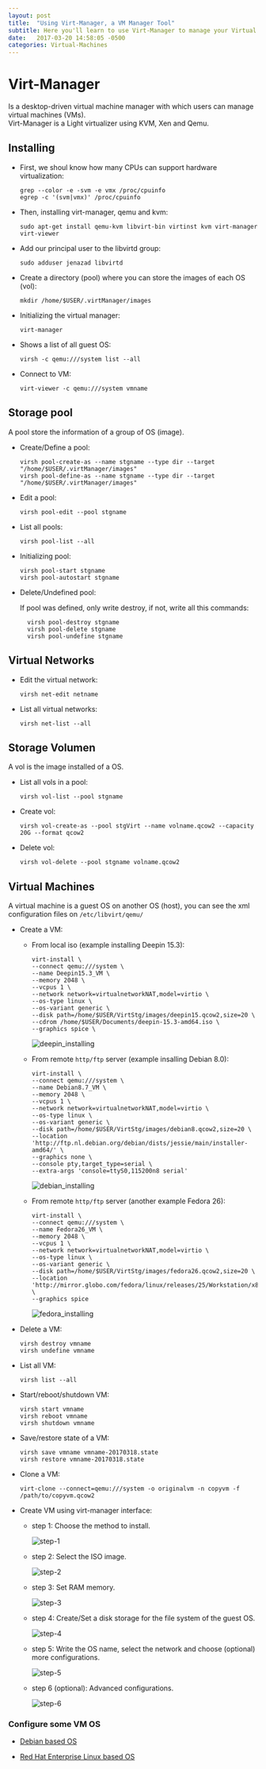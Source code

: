```yaml
---
layout: post
title:  "Using Virt-Manager, a VM Manager Tool"
subtitle: Here you'll learn to use Virt-Manager to manage your Virtual Machines.
date:   2017-03-20 14:58:05 -0500
categories: Virtual-Machines
---
```

# Virt-Manager

Is a desktop-driven virtual machine manager with which users can manage virtual machines (VMs).  
Virt-Manager is a Light virtualizer using KVM, Xen and Qemu.

## Installing

* First, we shoul know how many CPUs can support hardware virtualization:

      grep --color -e -svm -e vmx /proc/cpuinfo
      egrep -c '(svm|vmx)' /proc/cpuinfo

* Then, installing virt-manager, qemu and kvm:

      sudo apt-get install qemu-kvm libvirt-bin virtinst kvm virt-manager virt-viewer

* Add our principal user to the libvirtd group:

      sudo adduser jenazad libvirtd

* Create a directory (pool) where you can store the images of each OS (vol):

      mkdir /home/$USER/.virtManager/images

* Initializing the virtual manager:

      virt-manager

* Shows a list of all guest OS:

      virsh -c qemu:///system list --all

* Connect to VM:

      virt-viewer -c qemu:///system vmname

## Storage pool

A pool store the information of a group of OS (image).

* Create/Define a pool:

      virsh pool-create-as --name stgname --type dir --target "/home/$USER/.virtManager/images"
      virsh pool-define-as --name stgname --type dir --target "/home/$USER/.virtManager/images"

* Edit a pool:

      virsh pool-edit --pool stgname

* List all pools:

      virsh pool-list --all

* Initializing pool:

      virsh pool-start stgname
      virsh pool-autostart stgname

* Delete/Undefined pool:

  If pool was defined, only write destroy, if not, write all this commands:

        virsh pool-destroy stgname
        virsh pool-delete stgname
        virsh pool-undefine stgname

## Virtual Networks

* Edit the virtual network:

      virsh net-edit netname

* List all virtual networks:

      virsh net-list --all

## Storage Volumen

A vol is the image installed of a OS.

* List all vols in a pool:

      virsh vol-list --pool stgname

* Create vol:

      virsh vol-create-as --pool stgVirt --name volname.qcow2 --capacity 20G --format qcow2

* Delete vol:

      virsh vol-delete --pool stgname volname.qcow2

## Virtual Machines

A virtual machine is a guest OS on another OS (host), you can see the xml configuration files on `/etc/libvirt/qemu/`

* Create a VM:

    * From local iso (example installing Deepin 15.3):

          virt-install \
          --connect qemu:///system \
          --name Deepin15.3_VM \
          --memory 2048 \
          --vcpus 1 \
          --network network=virtualnetworkNAT,model=virtio \
          --os-type linux \
          --os-variant generic \
          --disk path=/home/$USER/VirtStg/images/deepin15.qcow2,size=20 \
          --cdrom /home/$USER/Documents/deepin-15.3-amd64.iso \
          --graphics spice \

      ![deepin_installing](/assets/VM_emulator/virt-manager/installing_deepin.png)

    * From remote `http/ftp` server (example insalling Debian 8.0):
    
          virt-install \
          --connect qemu:///system \
          --name Debian8.7_VM \
          --memory 2048 \
          --vcpus 1 \
          --network network=virtualnetworkNAT,model=virtio \
          --os-type linux \
          --os-variant generic \
          --disk path=/home/$USER/VirtStg/images/debian8.qcow2,size=20 \
          --location 'http://ftp.nl.debian.org/debian/dists/jessie/main/installer-amd64/' \
          --graphics none \
          --console pty,target_type=serial \
          --extra-args 'console=ttyS0,115200n8 serial'

      ![debian_installing](/assets/VM_emulator/virt-manager/installing_debian.png)

    * From remote `http/ftp` server (another example Fedora 26):
    
          virt-install \
          --connect qemu:///system \
          --name Fedora26_VM \
          --memory 2048 \
          --vcpus 1 \
          --network network=virtualnetworkNAT,model=virtio \
          --os-type linux \
          --os-variant generic \
          --disk path=/home/$USER/VirtStg/images/fedora26.qcow2,size=20 \
          --location 'http://mirror.globo.com/fedora/linux/releases/25/Workstation/x86_64/os' \
          --graphics spice
          
      ![fedora_installing](/assets/VM_emulator/virt-manager/installing_fedora.png)

* Delete a VM:

      virsh destroy vmname
      virsh undefine vmname

* List all VM:

      virsh list --all

* Start/reboot/shutdown VM:

      virsh start vmname
      virsh reboot vmname
      virsh shutdown vmname

* Save/restore state of a VM:

      virsh save vmname vmname-20170318.state
      virsh restore vmname-20170318.state

* Clone a VM:

      virt-clone --connect=qemu:///system -o originalvm -n copyvm -f /path/to/copyvm.qcow2

* Create VM using virt-manager interface:

    * step 1: Choose the method to install.

      ![step-1](/assets/VM_emulator/virt-manager/create_VM_step_1.png)

    * step 2: Select the ISO image.

      ![step-2](/assets/VM_emulator/virt-manager/create_VM_step_2.png)

    * step 3: Set RAM memory.

      ![step-3](/assets/VM_emulator/virt-manager/create_VM_step_3.png)

    * step 4: Create/Set a disk storage for the file system of the guest OS.

      ![step-4](/assets/VM_emulator/virt-manager/create_VM_step_4.png)

    * step 5: Write the OS name, select the network and choose (optional) more configurations.

      ![step-5](/assets/VM_emulator/virt-manager/create_VM_step_5.png)

    * step 6 (optional): Advanced configurations.

      ![step-6](/assets/VM_emulator/virt-manager/create_VM_step_final.png)

### Configure some VM OS

* [Debian based OS][debian-networking]

* [Red Hat Enterprise Linux based OS][redhat-networking]

[debian-networking]: /docs/debian_networking
[redhat-networking]: /docs/redhat_networking


